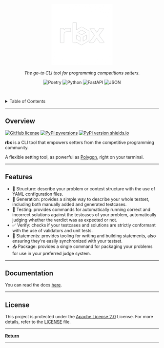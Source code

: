 <center>
	<img src="docs/rbx_white.png" alt="rbx" width="200">
</center>

<p align="center">
    <em>The go-to CLI tool for programming competitions setters.</em>
</p>
<p align="center">
	<!-- loscal repository, no metadata badges. -->
<p>
<p align="center">
	<img src="https://img.shields.io/badge/Poetry-60A5FA.svg?style=default&logo=Poetry&logoColor=white" alt="Poetry">
	<img src="https://img.shields.io/badge/Python-3776AB.svg?style=default&logo=Python&logoColor=white" alt="Python">
	<img src="https://img.shields.io/badge/FastAPI-009688.svg?style=default&logo=FastAPI&logoColor=white" alt="FastAPI">
	<img src="https://img.shields.io/badge/JSON-000000.svg?style=default&logo=JSON&logoColor=white" alt="JSON">
</p>

<br><!-- TABLE OF CONTENTS -->
<details>
  <summary>Table of Contents</summary><br>

- [Overview](#overview)
- [Features](#features)
- [Documentation](#documentation)
- [License](#license)
</details>
<hr>

##  Overview

<!--[![Usage video]](https://github.com/rsalesc/rbx/assets/4999965/111de01e-6cbd-495e-b8c2-4293921e49b3)-->

[![GitHub license](https://img.shields.io/github/license/rsalesc/rbx.svg)](https://github.com/rsalesc/rbx/blob/master/LICENSE)
[![PyPI pyversions](https://img.shields.io/pypi/pyversions/rbx.svg)](https://pypi.python.org/pypi/rbx/)
[![PyPI version shields.io](https://img.shields.io/pypi/v/rbx.svg)](https://pypi.python.org/pypi/rbx/)

**rbx** is a CLI tool that empowers setters from the competitive programming community.

A flexible setting tool, as powerful as [Polygon](https://polygon.codeforces.com/), right on your terminal.

--- 

## Features

- 🧱 Structure: describe your problem or contest structure with the use of YAML configuration files.
- 🤖 Generation: provides a simple way to describe your whole testset, including both manually added and generated testcases.
- 🔨 Testing: provides commands for automatically running correct and incorrect solutions against the testcases of your problem, automatically judging whether the verdict was as expected or not.
- ✅ Verify: checks if your testcases and solutions are strictly conformant with the use of validators and unit tests.
- 📝 Statements: provides tooling for writing and building statements, also ensuring they're easily synchronized with your testset.
- 📤 Package: provides a single command for packaging your problems for use in your preferred judge system.

---

##  Documentation

You can read the docs [here](https://rsalesc.github.io/rbx/).

---

##  License

This project is protected under the [Apache License 2.0](http://www.apache.org/licenses/) License. For more details, refer to the [LICENSE](LICENSE) file.

---

[**Return**](#-overview)

---
